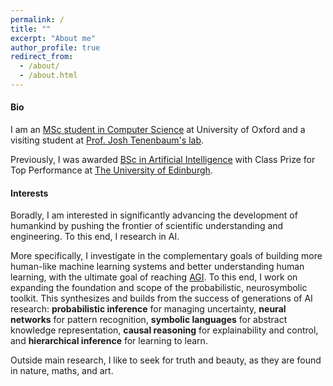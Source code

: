 ```yaml
---
permalink: /
title: ""
excerpt: "About me"
author_profile: true
redirect_from: 
  - /about/
  - /about.html
---
```

#### Bio
I am an [MSc student in Computer Science](http://www.cs.ox.ac.uk/admissions/graduate/msc-computer-science/) at University of Oxford and 
a visiting student at [Prof. Josh Tenenbaum's lab](https://cocosci.mit.edu/).

Previously, I was awarded [BSc in Artificial Intelligence](http://www.drps.ed.ac.uk/17-18/dpt/utaintl.htm) with Class Prize for Top Performance at [The University of Edinburgh](https://www.ed.ac.uk/informatics).

#### Interests
Boradly, I am interested in significantly advancing the development of humankind by pushing the frontier of scientific understanding and engineering. To this end, I research in AI.

More specifically, I investigate in the complementary goals of building more human-like machine 
learning systems and better understanding human learning, with the ultimate goal of
reaching [AGI](https://en.wikipedia.org/wiki/Artificial_general_intelligence). 
To this end, I work on expanding the foundation and scope of the probabilistic, neurosymbolic toolkit.
This synthesizes and builds from the success of generations
of AI research: **probabilistic inference** for managing uncertainty, **neural networks**
for pattern recognition, **symbolic languages** for abstract knowledge representation,
**causal reasoning** for explainability and control, and **hierarchical inference**
for learning to learn.

Outside main research, I like to seek for truth and beauty, as they are found in nature, maths, and art.

